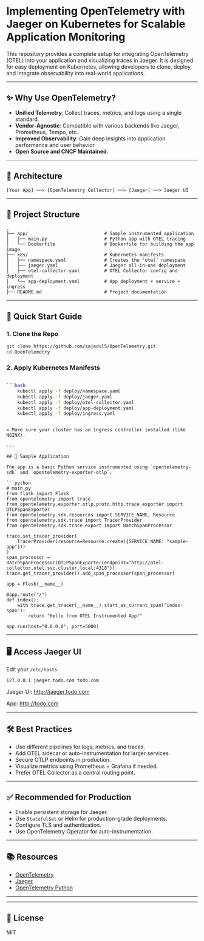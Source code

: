 
# Implementing OpenTelemetry with Jaeger on Kubernetes for Scalable Application Monitoring

This repository provides a complete setup for integrating OpenTelemetry (OTEL) into your application and visualizing traces in Jaeger. It is designed for easy deployment on Kubernetes, allowing developers to clone, deploy, and integrate observability into real-world applications.

---

## ✨ Why Use OpenTelemetry?

- **Unified Telemetry**: Collect traces, metrics, and logs using a single standard.
- **Vendor-Agnostic**: Compatible with various backends like Jaeger, Prometheus, Tempo, etc.
- **Improved Observability**: Gain deep insights into application performance and user behavior.
- **Open Source and CNCF Maintained**.

---

## 🧱 Architecture

```
[Your App] ──> [OpenTelemetry Collector] ──> [Jaeger] ──> Jaeger UI
```

---

## 📁 Project Structure

```
.
├── app/                            # Sample instrumented application
│   ├── main.py                     # Python app with OTEL tracing
│   └── Dockerfile                  # Dockerfile for building the app image
├── k8s/                            # Kubernetes manifests
│   ├── namespace.yaml              # Creates the 'otel' namespace
│   ├── jaeger.yaml                 # Jaeger all-in-one deployment
│   ├── otel-collector.yaml         # OTEL Collector config and deployment
│   └── app-deployment.yaml         # App deployment + service + ingress
├── README.md                       # Project documentation

```

---

## 🚀 Quick Start Guide

### 1. Clone the Repo

```bash
git clone https://github.com/sajedul5/OpenTelemetry.git
cd OpenTelemetry
```

### 2. Apply Kubernetes Manifests

```bash

```bash
    kubectl apply -f deploy/namespace.yaml
    kubectl apply -f deploy/jaeger.yaml
    kubectl apply -f deploy/otel-collector.yaml
    kubectl apply -f deploy/app-deployment.yaml
    kubectl apply -f deploy/ingress.yaml
```
```

> Make sure your cluster has an ingress controller installed (like NGINX).

---

## 🔧 Sample Application

The app is a basic Python service instrumented using `opentelemetry-sdk` and `opentelemetry-exporter-otlp`.

```python
# main.py
from flask import Flask
from opentelemetry import trace
from opentelemetry.exporter.otlp.proto.http.trace_exporter import OTLPSpanExporter
from opentelemetry.sdk.resources import SERVICE_NAME, Resource
from opentelemetry.sdk.trace import TracerProvider
from opentelemetry.sdk.trace.export import BatchSpanProcessor

trace.set_tracer_provider(
    TracerProvider(resource=Resource.create({SERVICE_NAME: "sample-app"}))
)
span_processor = BatchSpanProcessor(OTLPSpanExporter(endpoint="http://otel-collector.otel.svc.cluster.local:4318"))
trace.get_tracer_provider().add_span_processor(span_processor)

app = Flask(__name__)

@app.route("/")
def index():
    with trace.get_tracer(__name__).start_as_current_span("index-span"):
        return "Hello from OTEL Instrumented App!"

app.run(host="0.0.0.0", port=5000)
```

---

## 🖥️ Access Jaeger UI

Edit your `/etc/hosts`:

```
127.0.0.1 jaeger.todo.com todo.com

```

Jaeger UI: http://jaeger.todo.com

App: http://todo.com

---

## 🛠 Best Practices

- Use different pipelines for logs, metrics, and traces.
- Add OTEL sidecar or auto-instrumentation for larger services.
- Secure OTLP endpoints in production.
- Visualize metrics using Prometheus + Grafana if needed.
- Prefer OTEL Collector as a central routing point.

---

## ✅ Recommended for Production

- Enable persistent storage for Jaeger.
- Use `StatefulSet` or Helm for production-grade deployments.
- Configure TLS and authentication.
- Use OpenTelemetry Operator for auto-instrumentation.

---

## 📚 Resources

- [OpenTelemetry](https://opentelemetry.io/)
- [Jaeger](https://www.jaegertracing.io/)
- [OpenTelemetry Python](https://opentelemetry-python.readthedocs.io/)

---

---

## 📄 License

MIT